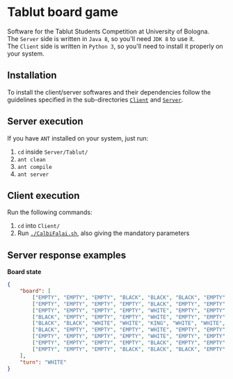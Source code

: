 # Tablut board game
Software for the Tablut Students Competition at University of Bologna.\
The `Server` side is written in `Java 8`, so you'll need `JDK 8` to use it.\
The `Client` side is written in `Python 3`, so you'll need to install it properly on your system.	

## Installation
To install the client/server softwares and their dependencies follow the guidelines specified in the sub-directories [`Client`](Client/README.md) and [`Server`](https://github.com/AGalassi/TablutCompetition/blob/master/README.md).

## Server execution
If you have `ANT` installed on your system, just run:
1. `cd` inside `Server/Tablut/`
2. `ant clean`
3. `ant compile`
4. `ant server`

## Client execution
Run the following commands:
1. `cd` into `Client/`
2. Run [`./CalbiFalai.sh`](Client/CalbiFalai.sh), also giving the mandatory parameters

## Server response examples

__Board state__
```json
{
	"board": [
		["EMPTY", "EMPTY", "EMPTY", "BLACK", "BLACK", "BLACK", "EMPTY", "EMPTY", "EMPTY"], 
		["EMPTY", "EMPTY", "EMPTY", "EMPTY", "BLACK", "EMPTY", "EMPTY", "EMPTY", "EMPTY"], 
		["EMPTY", "EMPTY", "EMPTY", "EMPTY", "WHITE", "EMPTY", "EMPTY", "EMPTY", "EMPTY"], 
		["BLACK", "EMPTY", "EMPTY", "EMPTY", "WHITE", "EMPTY", "EMPTY", "EMPTY", "BLACK"], 
		["BLACK", "BLACK", "WHITE", "WHITE", "KING", "WHITE", "WHITE", "BLACK", "BLACK"], 
		["BLACK", "EMPTY", "EMPTY", "EMPTY", "WHITE", "EMPTY", "EMPTY", "EMPTY", "BLACK"], 
		["EMPTY", "EMPTY", "EMPTY", "EMPTY", "WHITE", "EMPTY", "EMPTY", "EMPTY", "EMPTY"], 
		["EMPTY", "EMPTY", "EMPTY", "EMPTY", "BLACK", "EMPTY", "EMPTY", "EMPTY", "EMPTY"], 
		["EMPTY", "EMPTY", "EMPTY", "BLACK", "BLACK", "BLACK", "EMPTY", "EMPTY", "EMPTY"]
	], 
	"turn": "WHITE"
}
```
